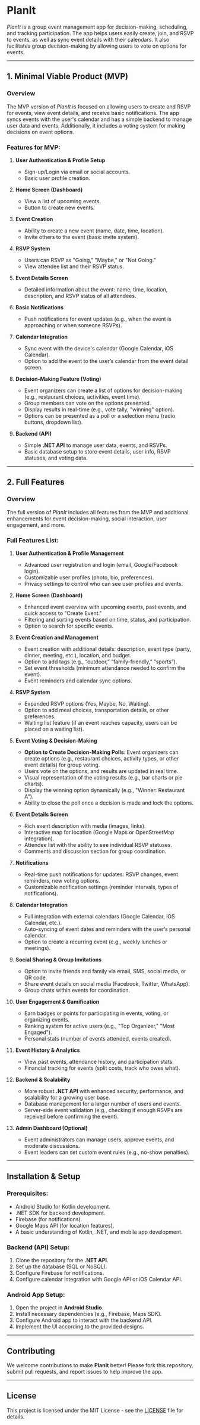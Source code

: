 # PlanIt

_PlanIt_ is a group event management app for decision-making, scheduling, and tracking participation. The app helps users easily create, join, and RSVP to events, as well as sync event details with their calendars. It also facilitates group decision-making by allowing users to vote on options for events.

---

## **1. Minimal Viable Product (MVP)**

### **Overview**

The MVP version of _PlanIt_ is focused on allowing users to create and RSVP for events, view event details, and receive basic notifications. The app syncs events with the user's calendar and has a simple backend to manage user data and events. Additionally, it includes a voting system for making decisions on event options.

### **Features for MVP**:
1. **User Authentication & Profile Setup**
   - Sign-up/Login via email or social accounts.
   - Basic user profile creation.

2. **Home Screen (Dashboard)**
   - View a list of upcoming events.
   - Button to create new events.

3. **Event Creation**
   - Ability to create a new event (name, date, time, location).
   - Invite others to the event (basic invite system).

4. **RSVP System**
   - Users can RSVP as "Going," "Maybe," or "Not Going."
   - View attendee list and their RSVP status.

5. **Event Details Screen**
   - Detailed information about the event: name, time, location, description, and RSVP status of all attendees.

6. **Basic Notifications**
   - Push notifications for event updates (e.g., when the event is approaching or when someone RSVPs).

7. **Calendar Integration**
   - Sync event with the device's calendar (Google Calendar, iOS Calendar).
   - Option to add the event to the user’s calendar from the event detail screen.

8. **Decision-Making Feature (Voting)**
   - Event organizers can create a list of options for decision-making (e.g., restaurant choices, activities, event time).
   - Group members can vote on the options presented.
   - Display results in real-time (e.g., vote tally, "winning" option).
   - Options can be presented as a poll or a selection menu (radio buttons, dropdown list).

9. **Backend (API)**
   - Simple **.NET API** to manage user data, events, and RSVPs.
   - Basic database setup to store event details, user info, RSVP statuses, and voting data.

---

## **2. Full Features**

### **Overview**

The full version of _PlanIt_ includes all features from the MVP and additional enhancements for event decision-making, social interaction, user engagement, and more.

### **Full Features List**:

1. **User Authentication & Profile Management**
   - Advanced user registration and login (email, Google/Facebook login).
   - Customizable user profiles (photo, bio, preferences).
   - Privacy settings to control who can see user profiles and events.

2. **Home Screen (Dashboard)**
   - Enhanced event overview with upcoming events, past events, and quick access to "Create Event."
   - Filtering and sorting events based on time, status, and participation.
   - Option to search for specific events.

3. **Event Creation and Management**
   - Event creation with additional details: description, event type (party, dinner, meeting, etc.), location, and budget.
   - Option to add tags (e.g., “outdoor,” “family-friendly,” “sports”).
   - Set event thresholds (minimum attendance needed to confirm the event).
   - Event reminders and calendar sync options.

4. **RSVP System**
   - Expanded RSVP options (Yes, Maybe, No, Waiting).
   - Option to add meal choices, transportation details, or other preferences.
   - Waiting list feature (if an event reaches capacity, users can be placed on a waiting list).

5. **Event Voting & Decision-Making**
   - **Option to Create Decision-Making Polls**: Event organizers can create options (e.g., restaurant choices, activity types, or other event details) for group voting.
   - Users vote on the options, and results are updated in real time.
   - Visual representation of the voting results (e.g., bar charts or pie charts).
   - Display the winning option dynamically (e.g., "Winner: Restaurant A").
   - Ability to close the poll once a decision is made and lock the options.

6. **Event Details Screen**
   - Rich event description with media (images, links).
   - Interactive map for location (Google Maps or OpenStreetMap integration).
   - Attendee list with the ability to see individual RSVP statuses.
   - Comments and discussion section for group coordination.

7. **Notifications**
   - Real-time push notifications for updates: RSVP changes, event reminders, new voting options.
   - Customizable notification settings (reminder intervals, types of notifications).

8. **Calendar Integration**
   - Full integration with external calendars (Google Calendar, iOS Calendar, etc.).
   - Auto-syncing of event dates and reminders with the user’s personal calendar.
   - Option to create a recurring event (e.g., weekly lunches or meetings).

9. **Social Sharing & Group Invitations**
   - Option to invite friends and family via email, SMS, social media, or QR code.
   - Share event details on social media (Facebook, Twitter, WhatsApp).
   - Group chats within events for coordination.

10. **User Engagement & Gamification**
    - Earn badges or points for participating in events, voting, or organizing events.
    - Ranking system for active users (e.g., "Top Organizer," "Most Engaged").
    - Personal stats (number of events attended, events created).

11. **Event History & Analytics**
    - View past events, attendance history, and participation stats.
    - Financial tracking for events (split costs, track who owes what).

12. **Backend & Scalability**
    - More robust **.NET API** with enhanced security, performance, and scalability for a growing user base.
    - Database management for a larger number of users and events.
    - Server-side event validation (e.g., checking if enough RSVPs are received before confirming the event).
    
13. **Admin Dashboard (Optional)**
    - Event administrators can manage users, approve events, and moderate discussions.
    - Event leaders can set custom event rules (e.g., no-show penalties).

---

## **Installation & Setup**

### **Prerequisites**:
- Android Studio for Kotlin development.
- .NET SDK for backend development.
- Firebase (for notifications).
- Google Maps API (for location features).
- A basic understanding of Kotlin, .NET, and mobile app development.

### **Backend (API) Setup**:
1. Clone the repository for the **.NET API**.
2. Set up the database (SQL or NoSQL).
3. Configure Firebase for notifications.
4. Configure calendar integration with Google API or iOS Calendar API.

### **Android App Setup**:
1. Open the project in **Android Studio**.
2. Install necessary dependencies (e.g., Firebase, Maps SDK).
3. Configure Android app to interact with the backend API.
4. Implement the UI according to the provided designs.

---

## **Contributing**

We welcome contributions to make **PlanIt** better! Please fork this repository, submit pull requests, and report issues to help improve the app.

---

## **License**

This project is licensed under the MIT License - see the [LICENSE](LICENSE) file for details.
